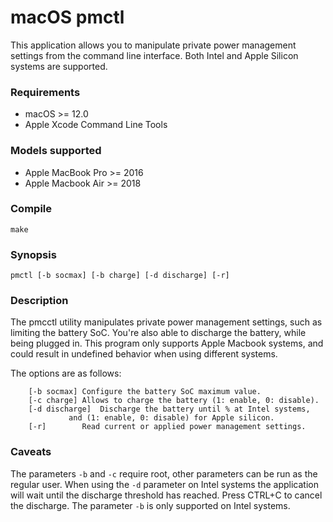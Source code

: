 # macOS pmctl

This application allows you to manipulate private power management settings
 from the command line interface. Both Intel and Apple Silicon systems are
 supported.

### Requirements
  - macOS >= 12.0
  - Apple Xcode Command Line Tools

### Models supported
  - Apple MacBook Pro >= 2016
  - Apple Macbook Air >= 2018

### Compile
```
make
```

### Synopsis
```
pmctl [-b socmax] [-b charge] [-d discharge] [-r]
```

### Description
The pmcctl utility manipulates private power management settings, such as
 limiting the battery SoC. You're also able to discharge the battery, while
 being plugged in. This program only supports Apple Macbook systems, and could
 result in undefined behavior when using different systems.

The options are as follows:
```
	[-b socmax]	Configure the battery SoC maximum value.
	[-c charge]	Allows to charge the battery (1: enable, 0: disable).
	[-d discharge]	Discharge the battery until % at Intel systems,
			 and (1: enable, 0: disable) for Apple silicon.
	[-r]		Read current or applied power management settings.
```


### Caveats
The parameters `-b` and `-c` require root, other parameters can be run as the
 regular user.
When using the `-d` parameter on Intel systems the application will wait until
 the discharge threshold has reached. Press CTRL+C to cancel the discharge.
The parameter `-b` is only supported on Intel systems.
